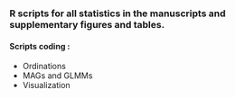 ### R scripts for all statistics in the manuscripts and supplementary figures and tables.
#### Scripts coding : 
* Ordinations
* MAGs and GLMMs
* Visualization

